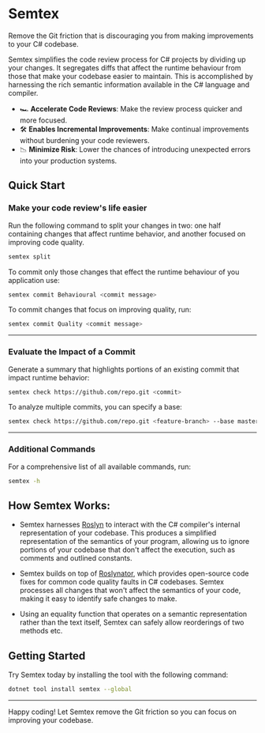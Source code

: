 # Semtex
Remove the Git friction that is discouraging you from making improvements to your C# codebase. 

Semtex simplifies the code review process for C# projects by dividing up your changes. It segregates
diffs that affect the runtime behaviour from those that make your codebase easier to maintain.
This is accomplished by harnessing the rich semantic information available in the C# language and compiler.

- 🏎️ <b>Accelerate Code Reviews</b>: Make the review process quicker and more focused.
- 🛠️ <b>Enables Incremental Improvements</b>: Make continual improvements without burdening your code reviewers.
- 📉 <b>Minimize Risk</b>: Lower the chances of introducing unexpected errors into your production systems.

## Quick Start
### Make your code review's life easier
Run the following command to split your changes in two: one half containing changes that affect runtime 
behavior, and another focused on improving code quality.
```sh
semtex split
```
To commit only those changes that effect the runtime behaviour of you application use:
```sh
semtex commit Behavioural <commit message>
```
To commit changes that focus on improving quality, run:
```sh
semtex commit Quality <commit message>
```

-------

### Evaluate the Impact of a Commit
Generate a summary that highlights portions of an existing commit that impact runtime behavior:
```sh
semtex check https://github.com/repo.git <commit>
```
To analyze multiple commits, you can specify a base:
```sh
semtex check https://github.com/repo.git <feature-branch> --base master
```

-----
### Additional Commands
For a comprehensive list of all available commands, run:
```sh
semtex -h
```

## How Semtex Works:
- Semtex harnesses [Roslyn](https://github.com/dotnet/roslyn) to interact with the C# compiler's internal representation of your codebase. This 
produces a simplified representation of the semantics of your program, allowing us to ignore portions of your codebase
that don't affect the execution, such as comments and outlined constants.

- Semtex builds on top of [Roslynator](https://github.com/JosefPihrt/Roslynator), which provides open-source code fixes for common code quality faults in C#
codebases. Semtex processes all changes that won't affect the semantics of your code, making it easy to identify safe 
changes to make.

- Using an equality function that operates on a semantic representation rather than the text itself, Semtex can safely 
allow reorderings of two methods etc.

## Getting Started
Try Semtex today by installing the tool with the following command:
```sh
dotnet tool install semtex --global
```

----- 
Happy coding! Let Semtex remove the Git friction so you can focus on improving your codebase.

